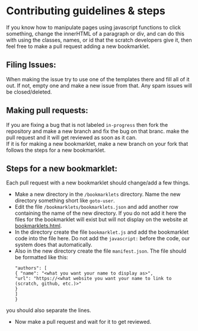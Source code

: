 # Contributing guidelines & steps

If you know how to manipulate pages using javascript functions to click something, change the innerHTML of a paragraph or div, and can do this with using the classes, names, or id that the scratch developers give it, then feel free to make a pull request adding a new bookmarklet.

## Filing Issues:

When making the issue try to use one of the templates there and fill all of it out. If not, empty one and make a new issue from that. Any spam issues will be closed/deleted.

## Making pull requests:

If you are fixing a bug that is not labeled `in-progress` then fork the repository and make a new branch and fix the bug on that branc. make the pull request and it will get reviewed as soon as it can.
<br>If it is for making a new bookmarklet, make a new branch on your fork that follows the steps for a new bookmarklet.

## Steps for a new bookmarklet:

Each pull request with a new bookmarklet should change/add a few things.

- Make a new directory in the `/bookmarklets` directory. Name the new directory something short like `goto-user`.
- Edit the file `/bookmarklets/bookmarklets.json` and add another row containing the name of the new directory. If you do not add it here the files for the bookmarklet will exist but will not display on the website at [bookmarklets.html](https://scratch-bookmarklets.github.io/bookmarklets.html).
- In the directory create the file `bookmarklet.js` and add the bookmarklet code into the file here. Do not add the `javascript:` before the code, our system does that automatically.
- Also in the new directory create the file `manifest.json`. The file should be formatted like this:
  ```{ "name": "<bookmarklet name here>", 
  "authors": [ 
  { "name": "<what you want your name to display as>", 
  "url": "https://<what website you want your name to link to (scratch, github, etc.)>" 
  } 
  ] 
  } 
 you should also separate the lines.
- Now make a pull request and wait for it to get reviewed.
